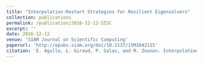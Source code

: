 ```yaml
---
title: "Interpolation-Restart Strategies for Resilient Eigensolvers"
collection: publications
permalink: /publication/2016-12-12-SISC
excerpt: ''  
date: 2016-12-12
venue: 'SIAM Journal on Scientific Computing'
paperurl: 'http://epubs.siam.org/doi/10.1137/15M1042115'
citation: 'E. Agullo, L. Giraud, P. Salas, and M. Zounon. Interpolation-restart strategies for resilient eigensolvers. SIAM Journal on Scientific Computing, 38(5):C560–C583, 2016.'
---
```

